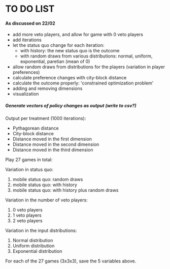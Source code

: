 # TO DO LIST
#### As discussed on 22/02
* add more veto players, and allow for game with 0 veto players
* add iterations
* let the status quo change for each iteration:
	* with history: the new status quo is the outcome
	* with random draws from various distributions: normal, uniform, exponential, paretian (mean of 0)
* allow random draws from distributions for the players (variation in player preferences)
* calculate preference changes with city-block distance
* calculate the outcome properly: 'constrained optimization problem'
* adding and removing dimensions
* visualization

##### Generate vectors of policy changes as output (write to csv?)
Output per treatment (1000 iterations):
* Pythagorean distance
* City-block distance
* Distance moved in the first dimension
* Distance moved in the second dimension
* Distance moved in the third dimension

Play 27 games in total: 

Variation in status quo: 
1. mobile status quo: random draws
2. mobile status quo: with history
3. mobile status quo: with history plus random draws

Variation in the number of veto players:
1. 0 veto players
2. 1 veto players
3. 2 veto players

Variation in the input distributions:
1. Normal distribution
2. Uniform distribution
3. Exponential distribution

For each of the 27 games (3x3x3), save the 5 variables above.